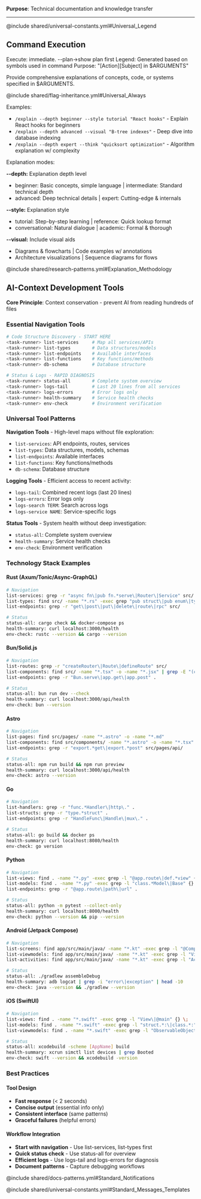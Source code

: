 **Purpose**: Technical documentation and knowledge transfer

---

@include shared/universal-constants.yml#Universal_Legend

## Command Execution
Execute: immediate. --plan→show plan first
Legend: Generated based on symbols used in command
Purpose: "[Action][Subject] in $ARGUMENTS"

Provide comprehensive explanations of concepts, code, or systems specified in $ARGUMENTS.

@include shared/flag-inheritance.yml#Universal_Always

Examples:
- `/explain --depth beginner --style tutorial "React hooks"` - Explain React hooks for beginners
- `/explain --depth advanced --visual "B-tree indexes"` - Deep dive into database indexing
- `/explain --depth expert --think "quicksort optimization"` - Algorithm explanation w/ complexity

Explanation modes:

**--depth:** Explanation depth level
- beginner: Basic concepts, simple language | intermediate: Standard technical depth
- advanced: Deep technical details | expert: Cutting-edge & internals

**--style:** Explanation style
- tutorial: Step-by-step learning | reference: Quick lookup format
- conversational: Natural dialogue | academic: Formal & thorough

**--visual:** Include visual aids
- Diagrams & flowcharts | Code examples w/ annotations
- Architecture visualizations | Sequence diagrams for flows

@include shared/research-patterns.yml#Explanation_Methodology

## AI-Context Development Tools

**Core Principle**: Context conservation - prevent AI from reading hundreds of files

### Essential Navigation Tools
```bash
# Code Structure Discovery - START HERE
<task-runner> list-services     # Map all services/APIs
<task-runner> list-types        # Data structures/models
<task-runner> list-endpoints    # Available interfaces
<task-runner> list-functions    # Key functions/methods
<task-runner> db-schema         # Database structure

# Status & Logs - RAPID DIAGNOSIS
<task-runner> status-all        # Complete system overview
<task-runner> logs-tail         # Last 20 lines from all services
<task-runner> logs-errors       # Error logs only
<task-runner> health-summary    # Service health checks
<task-runner> env-check         # Environment verification
```

### Universal Tool Patterns

**Navigation Tools** - High-level maps without file exploration:
- `list-services`: API endpoints, routes, services
- `list-types`: Data structures, models, schemas
- `list-endpoints`: Available interfaces
- `list-functions`: Key functions/methods
- `db-schema`: Database structure

**Logging Tools** - Efficient access to recent activity:
- `logs-tail`: Combined recent logs (last 20 lines)
- `logs-errors`: Error logs only
- `logs-search TERM`: Search across logs
- `logs-service NAME`: Service-specific logs

**Status Tools** - System health without deep investigation:
- `status-all`: Complete system overview
- `health-summary`: Service health checks
- `env-check`: Environment verification

### Technology Stack Examples

#### Rust (Axum/Tonic/Async-GraphQL)
```bash
# Navigation
list-services: grep -r "async fn\|pub fn.*serve\|Router\|Service" src/
list-types: find src/ -name "*.rs" -exec grep "pub struct\|pub enum\|type.*=" {} \;
list-endpoints: grep -r "get\|post\|put\|delete\|route\|rpc" src/

# Status
status-all: cargo check && docker-compose ps
health-summary: curl localhost:3000/health
env-check: rustc --version && cargo --version
```

#### Bun/Solid.js
```bash
# Navigation
list-routes: grep -r "createRouter\|Route\|defineRoute" src/
list-components: find src/ -name "*.tsx" -o -name "*.jsx" | grep -E "(component|Component)"
list-endpoints: grep -r "Bun.serve\|app.get\|app.post" .

# Status
status-all: bun run dev --check
health-summary: curl localhost:3000/api/health
env-check: bun --version
```

#### Astro
```bash
# Navigation
list-pages: find src/pages/ -name "*.astro" -o -name "*.md"
list-components: find src/components/ -name "*.astro" -o -name "*.tsx"
list-endpoints: grep -r "export.*get\|export.*post" src/pages/api/

# Status
status-all: npm run build && npm run preview
health-summary: curl localhost:3000/api/health
env-check: astro --version
```

#### Go
```bash
# Navigation
list-handlers: grep -r "func.*Handler\|http\." .
list-structs: grep -r "type.*struct" .
list-endpoints: grep -r "HandleFunc\|Handle\|mux\." .

# Status
status-all: go build && docker ps
health-summary: curl localhost:8080/health
env-check: go version
```

#### Python
```bash
# Navigation
list-views: find . -name "*.py" -exec grep -l "@app.route\|def.*view" {} \;
list-models: find . -name "*.py" -exec grep -l "class.*Model\|Base" {} \;
list-endpoints: grep -r "@app.route\|path\|url" .

# Status
status-all: python -m pytest --collect-only
health-summary: curl localhost:8000/health
env-check: python --version && pip --version
```

#### Android (Jetpack Compose)
```bash
# Navigation
list-screens: find app/src/main/java/ -name "*.kt" -exec grep -l "@Composable\|Screen" {} \;
list-viewmodels: find app/src/main/java/ -name "*.kt" -exec grep -l "ViewModel" {} \;
list-activities: find app/src/main/java/ -name "*.kt" -exec grep -l "Activity" {} \;

# Status
status-all: ./gradlew assembleDebug
health-summary: adb logcat | grep -i "error\|exception" | head -10
env-check: java --version && ./gradlew --version
```

#### iOS (SwiftUI)
```bash
# Navigation
list-views: find . -name "*.swift" -exec grep -l "View\|@main" {} \;
list-models: find . -name "*.swift" -exec grep -l "struct.*:\|class.*:" {} \;
list-viewmodels: find . -name "*.swift" -exec grep -l "ObservableObject\|@Published" {} \;

# Status
status-all: xcodebuild -scheme [AppName] build
health-summary: xcrun simctl list devices | grep Booted
env-check: swift --version && xcodebuild -version
```

### Best Practices

#### Tool Design
- **Fast response** (< 2 seconds)
- **Concise output** (essential info only)
- **Consistent interface** (same patterns)
- **Graceful failures** (helpful errors)

#### Workflow Integration
- **Start with navigation** - Use list-services, list-types first
- **Quick status check** - Use status-all for overview
- **Efficient logs** - Use logs-tail and logs-errors for diagnosis
- **Document patterns** - Capture debugging workflows

@include shared/docs-patterns.yml#Standard_Notifications

@include shared/universal-constants.yml#Standard_Messages_Templates
